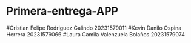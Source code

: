 # Primera-entrega-APP
#Cristian Felipe Rodriguez Galindo 20231579011
#Kevin Danilo Ospina Herrera 20231579066
#Laura Camila Valenzuela Bolaños 20231579074
